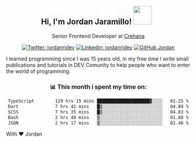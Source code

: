 <div align="center">
<h2 style="margin-right:10px;">Hi, I'm Jordan Jaramillo! <img src="https://media.giphy.com/media/Wj7lNjMNDxSmc/source.gif" width="50" > </h2>

<p>Senior Frontend Developer at <a href="https://www.crehana.com/">Crehana</a></p>

[![Twitter: jordanrjdev](https://img.shields.io/twitter/follow/jordanrjdev?style=social)](https://twitter.com/jordanrjdev)
[![Linkedin: jordanrjdev](https://img.shields.io/badge/-jordanrjdev-blue?style=flat-square&logo=Linkedin&logoColor=white&link=https://www.linkedin.com/in/jordanrjdev/)](https://www.linkedin.com/in/jordanrjdev/)
[![GitHub Jordan](https://img.shields.io/github/followers/jnadroj?label=follow&style=social)](https://github.com/jnadroj)

</div>
I learned programming since I was 15 years old, in my free time I write small publications and tutorials in DEV Comunity to help people who want to enter the world of programming.

<div align="center">

### 📊 **This month i spent my time on:**

<!--START_SECTION:waka-->

```txt
TypeScript        129 hrs 15 mins ████████████████████▓░░░░   82.25 %
Dart              7 hrs 41 mins   █▒░░░░░░░░░░░░░░░░░░░░░░░   04.89 %
SCSS              7 hrs 35 mins   █▒░░░░░░░░░░░░░░░░░░░░░░░   04.83 %
Bash              2 hrs 49 mins   ▒░░░░░░░░░░░░░░░░░░░░░░░░   01.80 %
JSON              2 hrs 17 mins   ▒░░░░░░░░░░░░░░░░░░░░░░░░   01.46 %
```

<!--END_SECTION:waka-->

</div>

With ❤️ Jordan
